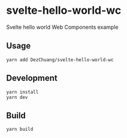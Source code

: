 # svelte-hello-world-wc

Svelte hello world Web Components example


## Usage

```shell
yarn add DezChuang/svelte-hello-world-wc
```

## Development

```shell
yarn install
yarn dev
```

## Build

```shell
yarn build
```
